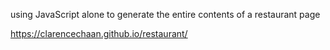 using JavaScript alone to generate the entire contents of a restaurant page

https://clarencechaan.github.io/restaurant/
